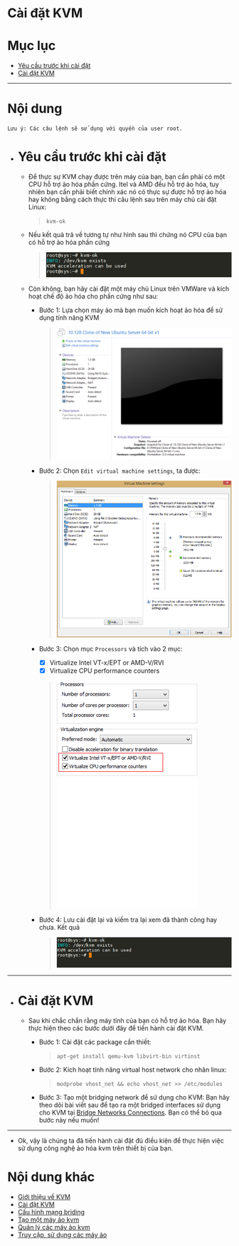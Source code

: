 # Cài đặt KVM


# Mục lục

- [Yêu cầu trước khi cài đặt](#pre-install)
- [Cài đặt KVM](#install)

___


# Nội dung

	Lưu ý: Các câu lệnh sẽ sử dụng với quyền của user root.

- # <a name="pre-install">Yêu cầu trước khi cài đặt</a>

	+ Để thực sự KVM chạy được trên máy của bạn, bạn cần phải có một CPU hỗ trợ ảo hóa phần cứng. Itel và AMD đều hỗ trợ ảo hóa, tuy nhiên bạn cần phải biết chính xác nó có thực sự được hỗ trợ ảo hóa hay không bằng cách thực thi câu lệnh sau trên máy chủ cài đặt Linux:
		> `kvm-ok`

	+ Nếu kết quả trả về tương tự như hình sau thì chứng nó CPU của bạn có hỗ trợ ảo hóa phần cứng
		> ![kvm-ok](../../Pictures/QEMU-KVM/installation/kvm-ok.png)

	+ Còn không, bạn hãy cài đặt một máy chủ Linux trên VMWare và kích hoạt chế độ ảo hóa cho phần cứng như sau:
		+ Bước 1: Lựa chọn máy ảo mà bạn muốn kích hoạt ảo hóa để sử dụng tính năng KVM
			> ![active-step-1](../../Pictures/QEMU-KVM/installation/active-step-1.png)

		+ Bước 2: Chọn `Edit virtual machine settings`, ta được:
			> ![active-step-2](../../Pictures/QEMU-KVM/installation/active-step-2.png)

		+ Bước 3: Chọn mục `Processors` và tích vào 2 mục:
			* [X] Virtualize Intel VT-x/EPT or AMD-V/RVI
			* [X] Virtualize CPU performance counters
			> ![active-step-3](../../Pictures/QEMU-KVM/installation/active-step-3.png)
		+ Bước 4: Lưu cài đặt lại và kiểm tra lại xem đã thành công hay chưa. Kết quả
			> ![active-step-4](../../Pictures/QEMU-KVM/installation/active-step-4.png)

___


- # <a name="install">Cài đặt KVM</a>

	+ Sau khi chắc chắn rằng máy tính của bạn có hỗ trợ ảo hóa. Bạn hãy thực hiện theo các bước dưới đây để tiến hành cài đặt KVM.
		+ Bước 1: Cài đặt các package cần thiết:
			> `apt-get install qemu-kvm libvirt-bin virtinst`

		+ Bước 2: Kích hoạt tính năng virtual host network cho nhân linux:
			> `modprobe vhost_net && echo vhost_net >> /etc/modules`

		+ Bước 3: Tạo một bridging network để sử dụng cho KVM:
			Bạn hãy theo dõi bài viết sau để tạo ra một bridged interfaces sử dụng cho KVM tại 
			[Bridge Networks Connections](../../Sharing_Network/BridgeNetworkConnections.md).
			Bạn có thể bỏ qua bước này nếu muốn!
___

- Ok, vậy là chúng ta đã tiến hành cài đặt đủ điều kiện để thực hiện việc sử dụng công nghệ ảo hóa kvm trên thiết bị của bạn.

# Nội dung khác

- [Giới thiệu về KVM](../README.md#about)
- [Cài đặt KVM](Installation.md)
- [Cấu hình mạng briding](Networking.md)
- [Tạo một máy ảo kvm](Guest-creation.md)
- [Quản lý các máy ảo kvm](Guest-management.md)
- [Truy cập, sử dụng các máy ảo](Guest-console-access.md)